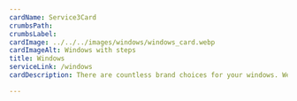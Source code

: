 ```yaml
---
cardName: Service3Card
crumbsPath: 
crumbsLabel: 
cardImage: ../../../images/windows/windows_card.webp
cardImageAlt: Windows with steps
title: Windows
serviceLink: /windows
cardDescription: There are countless brand choices for your windows. We help you to choose the right ones for your budget with the absolute best in installation practices.

---
```

